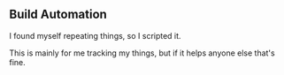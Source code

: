 ## Build Automation

I found myself repeating things, so I scripted it.

This is mainly for me tracking my things, but if it helps anyone else that's fine.

